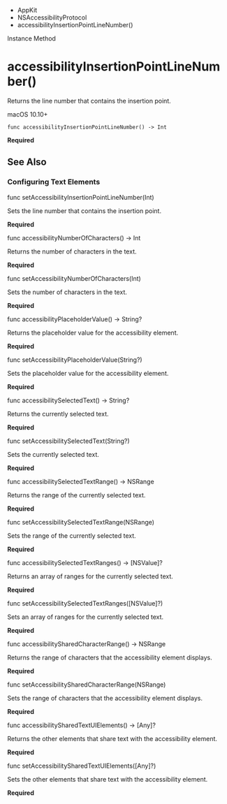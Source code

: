 

- AppKit
- NSAccessibilityProtocol
-  accessibilityInsertionPointLineNumber() 

Instance Method

# accessibilityInsertionPointLineNumber()

Returns the line number that contains the insertion point.

macOS 10.10+

``` source
func accessibilityInsertionPointLineNumber() -> Int
```

**Required**

## See Also

### Configuring Text Elements

func setAccessibilityInsertionPointLineNumber(Int)

Sets the line number that contains the insertion point.

**Required**

func accessibilityNumberOfCharacters() -> Int

Returns the number of characters in the text.

**Required**

func setAccessibilityNumberOfCharacters(Int)

Sets the number of characters in the text.

**Required**

func accessibilityPlaceholderValue() -> String?

Returns the placeholder value for the accessibility element.

**Required**

func setAccessibilityPlaceholderValue(String?)

Sets the placeholder value for the accessibility element.

**Required**

func accessibilitySelectedText() -> String?

Returns the currently selected text.

**Required**

func setAccessibilitySelectedText(String?)

Sets the currently selected text.

**Required**

func accessibilitySelectedTextRange() -> NSRange

Returns the range of the currently selected text.

**Required**

func setAccessibilitySelectedTextRange(NSRange)

Sets the range of the currently selected text.

**Required**

func accessibilitySelectedTextRanges() -> [NSValue]?

Returns an array of ranges for the currently selected text.

**Required**

func setAccessibilitySelectedTextRanges([NSValue]?)

Sets an array of ranges for the currently selected text.

**Required**

func accessibilitySharedCharacterRange() -> NSRange

Returns the range of characters that the accessibility element displays.

**Required**

func setAccessibilitySharedCharacterRange(NSRange)

Sets the range of characters that the accessibility element displays.

**Required**

func accessibilitySharedTextUIElements() -> [Any]?

Returns the other elements that share text with the accessibility element.

**Required**

func setAccessibilitySharedTextUIElements([Any]?)

Sets the other elements that share text with the accessibility element.

**Required**

